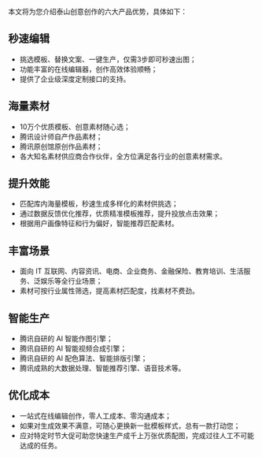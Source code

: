 本文将为您介绍泰山创意创作的六大产品优势，具体如下：
## 秒速编辑
- 挑选模板、替换文案、一键生产，仅需3步即可秒速出图；
- 功能丰富的在线编辑器，创作高效体验顺畅；
- 提供了企业级深度定制接口的支持。

## 海量素材
- 10万个优质模板、创意素材随心选；
- 腾讯设计师自产作品素材；
- 腾讯原创馆原创作品素材；
- 各大知名素材供应商合作伙伴，全方位满足各行业的创意素材需求。

## 提升效能
- 匹配库内海量模板，秒速生成多样化的素材供挑选；
- 通过数据反馈优化推荐，优质精准模板推荐，提升投放点击效果；
- 根据用户画像特征和行为偏好，智能推荐匹配素材。

## 丰富场景
- 面向 IT 互联网、内容资讯、电商、企业商务、金融保险、教育培训、生活服务、泛娱乐等全行业场景；
- 素材可按行业属性筛选，提高素材匹配度，找素材不费劲。

## 智能生产
- 腾讯自研的 AI 智能作图引擎；
- 腾讯自研的 AI 智能视频合成引擎；
- 腾讯自研的 AI 配色算法、智能排版引擎；
- 腾讯成熟的大数据处理、智能推荐引擎、语音技术等。

## 优化成本
- 一站式在线编辑创作，零人工成本、零沟通成本；
- 如果对生成效果不满意，可随心更换新一批模板样式，总有一款打动您；
- 应对特定时节大促可助您快速生产成千上万张优质配图，完成过往人工不可能达成的任务。 
